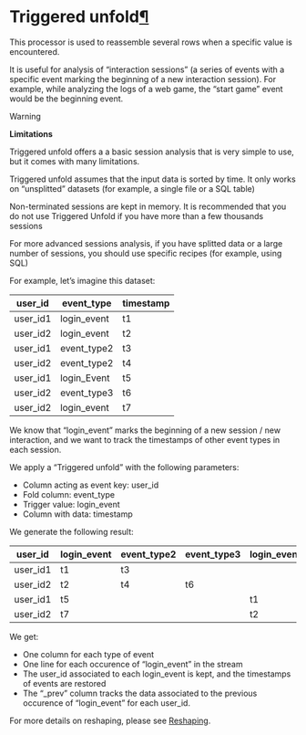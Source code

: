 Triggered unfold[¶](#triggered-unfold "Permalink to this heading")
==================================================================


This processor is used to reassemble several rows when a specific value
is encountered.


It is useful for analysis of “interaction sessions” (a series of events
with a specific event marking the beginning of a new interaction
session). For example, while analyzing the logs of a web game, the
“start game” event would be the beginning event.



Warning


**Limitations**


Triggered unfold offers a a basic session analysis that is very simple to use, but it comes with many limitations.


Triggered unfold assumes that the input data is sorted by time. It only works on “unsplitted” datasets (for example, a single file or a SQL table)


Non\-terminated sessions are kept in memory. It is recommended that you do not use Triggered Unfold if you have more than a few thousands sessions


For more advanced sessions analysis, if you have splitted data or a large number of sessions, you should use specific recipes (for example, using SQL)



For example, let’s imagine this dataset:




| user\_id | event\_type | timestamp |
| --- | --- | --- |
| user\_id1 | login\_event | t1 |
| user\_id2 | login\_event | t2 |
| user\_id1 | event\_type2 | t3 |
| user\_id2 | event\_type2 | t4 |
| user\_id1 | login\_Event | t5 |
| user\_id2 | event\_type3 | t6 |
| user\_id2 | login\_event | t7 |


We know that “login\_event” marks the beginning of a new session / new interaction, and we want to track the timestamps of other event types in each session.


We apply a “Triggered unfold” with the following parameters:


* Column acting as event key: user\_id
* Fold column: event\_type
* Trigger value: login\_event
* Column with data: timestamp


We generate the following result:




| user\_id | login\_event | event\_type2 | event\_type3 | login\_event\_prev |
| --- | --- | --- | --- | --- |
| user\_id1 | t1 | t3 |  |  |
| user\_id2 | t2 | t4 | t6 |  |
| user\_id1 | t5 |  |  | t1 |
| user\_id2 | t7 |  |  | t2 |


We get:


* One column for each type of event
* One line for each occurence of “login\_event” in the stream
* The user\_id associated to each login\_event is kept, and the timestamps of events are restored
* The “\_prev” column tracks the data associated to the previous occurence of “login\_event” for each user\_id.


For more details on reshaping, please see [Reshaping](../reshaping.html).